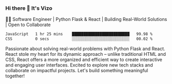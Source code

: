 ### Hi there 👋 It's Vizo

👨‍💻 Software Engineer | Python Flask & React | Building Real-World Solutions | Open to Collaborate

<!--START_SECTION:waka-->

```txt
JavaScript   1 hr 25 mins    █████████████████████████   99.98 %
CSS          0 secs          ░░░░░░░░░░░░░░░░░░░░░░░░░   00.02 %
```

<!--END_SECTION:waka-->


Passionate about solving real-world problems with Python Flask and React. React stole my heart for its dynamic approach – unlike traditional HTML and CSS, React offers a more organized and efficient way to create interactive and engaging user interfaces. Excited to explore new tech stacks and collaborate on impactful projects. Let's build something meaningful together!
